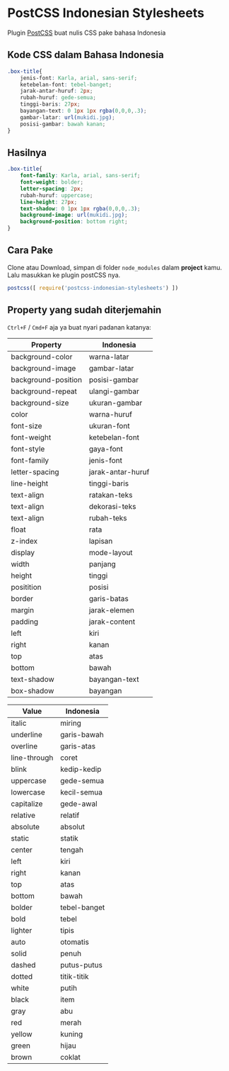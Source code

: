# PostCSS Indonesian Stylesheets

Plugin [PostCSS] buat nulis CSS pake bahasa Indonesia

[PostCSS]: https://github.com/postcss/postcss

## Kode CSS dalam Bahasa Indonesia
```css
.box-title{
    jenis-font: Karla, arial, sans-serif;
    ketebelan-font: tebel-banget;
    jarak-antar-huruf: 2px;
    rubah-huruf: gede-semua;
    tinggi-baris: 27px;
    bayangan-text: 0 1px 1px rgba(0,0,0,.3);
    gambar-latar: url(mukidi.jpg);
    posisi-gambar: bawah kanan;
}
```

## Hasilnya
```css
.box-title{
    font-family: Karla, arial, sans-serif;
    font-weight: bolder;
    letter-spacing: 2px;
    rubah-huruf: uppercase;
    line-height: 27px;
    text-shadow: 0 1px 1px rgba(0,0,0,.3);
    background-image: url(mukidi.jpg);
    background-position: bottom right;
}
```

## Cara Pake

Clone atau Download, simpan di folder `node_modules` dalam **project** kamu. Lalu masukkan ke plugin postCSS nya.
```js
postcss([ require('postcss-indonesian-stylesheets') ])
```

## Property yang sudah diterjemahin
`Ctrl+F` / `Cmd+F` aja ya buat nyari padanan katanya:

Property | Indonesia
--- | ---
background-color | warna-latar
background-image | gambar-latar
background-position | posisi-gambar
background-repeat | ulangi-gambar
background-size | ukuran-gambar
color | warna-huruf
font-size | ukuran-font
font-weight | ketebelan-font
font-style | gaya-font
font-family | jenis-font
letter-spacing | jarak-antar-huruf
line-height | tinggi-baris
text-align | ratakan-teks
text-align | dekorasi-teks
text-align | rubah-teks
float | rata
z-index | lapisan
display | mode-layout
width | panjang
height | tinggi
positition | posisi
border | garis-batas
margin | jarak-elemen
padding | jarak-content
left | kiri
right | kanan
top | atas
bottom | bawah
text-shadow | bayangan-text
box-shadow | bayangan

Value | Indonesia
--- | ---
italic | miring
underline | garis-bawah
overline | garis-atas
line-through | coret
blink | kedip-kedip
uppercase | gede-semua
lowercase | kecil-semua
capitalize | gede-awal
relative | relatif
absolute | absolut
static | statik
center | tengah
left | kiri
right | kanan
top | atas
bottom | bawah
bolder | tebel-banget
bold | tebel
lighter | tipis
auto | otomatis
solid | penuh
dashed | putus-putus
dotted | titik-titik
white | putih
black | item
gray | abu
red | merah
yellow | kuning
green | hijau
brown | coklat
